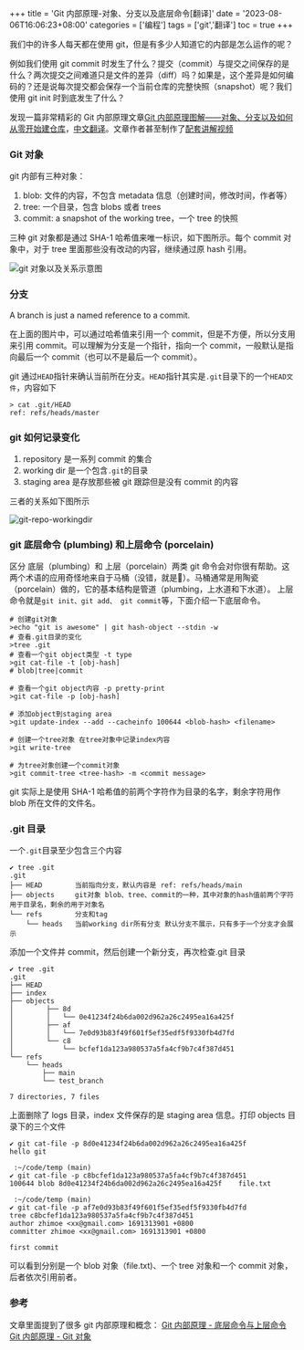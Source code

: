 +++
title = 'Git 内部原理-对象、分支以及底层命令[翻译]'
date = '2023-08-06T16:06:23+08:00'
categories = ['编程']
tags = ['git','翻译']
toc = true
+++

我们中的许多人每天都在使用 git，但是有多少人知道它的内部是怎么运作的呢？

例如我们使用 git commit 时发生了什么？提交（commit）与提交之间保存的是什么？两次提交之间难道只是文件的差异（diff）吗？如果是，这个差异是如何编码的？还是说每次提交都会保存一个当前仓库的完整快照（snapshot）呢？我们使用 git init 时到底发生了什么？

发现一篇非常精彩的 Git 内部原理文章[Git 内部原理图解——对象、分支以及如何从零开始建仓库](https://medium.com/swimm/a-visualized-intro-to-git-internals-objects-and-branches-68df85864037)，[中文翻译](https://www.freecodecamp.org/chinese/news/git-internals-objects-branches-create-repo/)。文章作者甚至制作了[配套讲解视频](https://www.youtube.com/playlist?list=PL9lx0DXCC4BNUby5H58y6s2TQVLadV8v7)


<!--more-->

### Git 对象
git 内部有三种对象：
1. blob: 文件的内容，不包含 metadata 信息（创建时间，修改时间，作者等）
2. tree: 一个目录，包含 blobs 或者 trees
3. commit: a snapshot of the working tree，一个 tree 的快照

三种 git 对象都是通过 SHA-1 哈希值来唯一标识，如下图所示。每个 commit 对象中，对于 tree 里面那些没有改动的内容，继续通过原 hash 引用。

![git 对象以及关系示意图](https://cdn.jsdelivr.net/gh/zhimoe/picx-images-hosting@master/pic/git-objects.1pz0i807ve0w.webp)

### 分支
A branch is just a named reference to a commit.

在上面的图片中，可以通过哈希值来引用一个 commit，但是不方便，所以分支用来引用 commit。可以理解为分支是一个指针，指向一个 commit，一般默认是指向最后一个 commit（也可以不是最后一个 commit）。

git 通过`HEAD`指针来确认当前所在分支。`HEAD`指针其实是`.git`目录下的一个`HEAD文件`，内容如下
```shell
> cat .git/HEAD
ref: refs/heads/master
```

### git 如何记录变化

1. repository 是一系列 commit 的集合
2. working dir 是一个包含`.git`的目录
3. staging area 是存放那些被 git 跟踪但是没有 commit 的内容

三者的关系如下图所示

![git-repo-workingdir](https://cdn.jsdelivr.net/gh/zhimoe/picx-images-hosting@master/pic/git-repo-workingdir.39ykllsr2to0.webp)

### git 底层命令 (plumbing) 和上层命令 (porcelain)
区分 底层（plumbing）和 上层（porcelain）两类 git 命令会对你很有帮助。这两个术语的应用奇怪地来自于马桶（没错，就是🚽）。马桶通常是用陶瓷（porcelain）做的，它的基本结构是管道（plumbing，上水道和下水道）。
上层命令就是`git init、git add、 git commit`等，下面介绍一下底层命令。

```shell
# 创建git对象
>echo "git is awesome" | git hash-object --stdin -w
# 查看.git目录的变化
>tree .git
# 查看一个git object类型 -t type
>git cat-file -t [obj-hash]
# blob|tree|commit

# 查看一个git object内容 -p pretty-print
>git cat-file -p [obj-hash]

# 添加object到staging area
>git update-index --add --cacheinfo 100644 <blob-hash> <filename>

# 创建一个tree对象 在tree对象中记录index内容
>git write-tree

# 为tree对象创建一个commit对象
>git commit-tree <tree-hash> -m <commit message>

```
git 实际上是使用 SHA-1 哈希值的前两个字符作为目录的名字，剩余字符用作 blob 所在文件的文件名。

### .git 目录
一个`.git`目录至少包含三个内容
```shell
✔ tree .git
.git
├── HEAD        当前指向分支，默认内容是 ref: refs/heads/main
├── objects     git对象 blob、tree、commit的一种，其中对象的hash值前两个字符用于目录名，剩余的用于对象名
└── refs        分支和tag
    └── heads   当前working dir所有分支 默认分支不展示，只有多于一个分支才会展示 
```
添加一个文件并 commit，然后创建一个新分支，再次检查.git 目录
```shell
✔ tree .git
.git
├── HEAD
├── index
├── objects
│        ├── 8d
│        │   └── 0e41234f24b6da002d962a26c2495ea16a425f
│        ├── af
│        │   └── 7e0d93b83f49f601f5ef35edf5f9330fb4d7fd
│        └── c8
│            └── bcfef1da123a980537a5fa4cf9b7c4f387d451
└── refs
    └── heads
        ├── main
        └── test_branch

7 directories, 7 files
```
上面删除了 logs 目录，index 文件保存的是 staging area 信息。打印 objects 目录下的三个文件
```shell
✔ git cat-file -p 8d0e41234f24b6da002d962a26c2495ea16a425f
hello git

 :~/code/temp (main)
✔ git cat-file -p c8bcfef1da123a980537a5fa4cf9b7c4f387d451
100644 blob 8d0e41234f24b6da002d962a26c2495ea16a425f	file.txt

 :~/code/temp (main)
✔ git cat-file -p af7e0d93b83f49f601f5ef35edf5f9330fb4d7fd
tree c8bcfef1da123a980537a5fa4cf9b7c4f387d451
author zhimoe <xx@gmail.com> 1691313901 +0800
committer zhimoe <xx@gmail.com> 1691313901 +0800

first commit
```
可以看到分别是一个 blob 对象（file.txt)、一个 tree 对象和一个 commit 对象，后者依次引用前者。

### 参考
文章里面提到了很多 git 内部原理和概念：
[Git 内部原理 - 底层命令与上层命令](https://git-scm.com/book/zh/v2/Git-%E5%86%85%E9%83%A8%E5%8E%9F%E7%90%86-%E5%BA%95%E5%B1%82%E5%91%BD%E4%BB%A4%E4%B8%8E%E4%B8%8A%E5%B1%82%E5%91%BD%E4%BB%A4)
[Git 内部原理 - Git 对象](https://git-scm.com/book/zh/v2/Git-%E5%86%85%E9%83%A8%E5%8E%9F%E7%90%86-Git-%E5%AF%B9%E8%B1%A1)